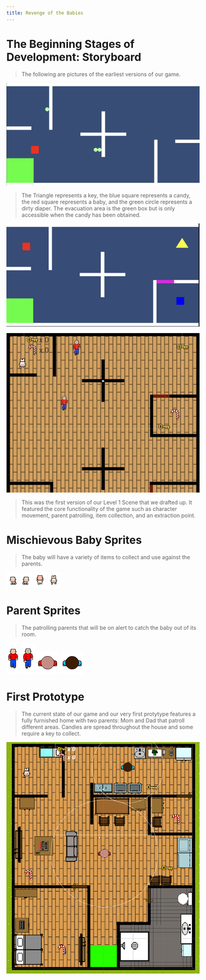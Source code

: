 ```yaml
---
title: Revenge of the Babies
---
```


# The Beginning Stages of Development: Storyboard

> The following are pictures of the earliest versions of our game. 

![img.png](public/images/image.png)

> The Triangle represents a key, the blue square represents a candy, the red square represents a baby, and the green circle represents a dirty diaper.
> The evacuation area is the green box but is only accessible when the candy has been obtained.

![img.png](public/images/image1.png)


![img.png](public/images/level_1.png)

> This was the first version of our Level 1 Scene that we drafted up. It featured the core functionality of the game such as character movement, parent patrolling, item collection, and an extraction point.

# Mischievous Baby Sprites

> The baby will have a variety of items to collect and use against the parents.

![Alt Text](public/images/baby_left.gif)
![Alt Text](public/images/baby_right.gif)
![Alt Text](public/images/baby_up.gif)
![Alt Text](public/images/baby_down.gif)

# Parent Sprites

> The patrolling parents that will be on alert to catch the baby out of its room.

![Alt Text](public/images/adult1_up.gif)
![Alt Text](public/images/adult1_down.gif)
![Alt Text](public/images/adult_1.png)
![Alt Text](public/images/adult_2.png)

# First Prototype

> The current state of our game and our very first protytype features a fully furnished home with two parents: Mom and Dad that patroll different areas. Candies are spread throughout the house and some require a key to collect.

![Alt Text](public/images/prototype.png)
